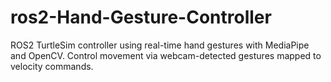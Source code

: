 # ros2-Hand-Gesture-Controller
ROS2 TurtleSim controller using real-time hand gestures with MediaPipe and OpenCV. Control movement via webcam-detected gestures mapped to velocity commands.

